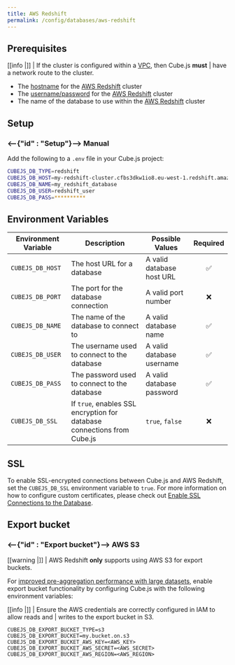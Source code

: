 ```yaml
---
title: AWS Redshift
permalink: /config/databases/aws-redshift
---
```


## Prerequisites

<!-- prettier-ignore-start -->
[[info |]]
| If the cluster is configured within a [VPC][aws-vpc], then Cube.js **must**
| have a network route to the cluster.
<!-- prettier-ignore-end -->

- The [hostname][aws-redshift-docs-connection-string] for the [AWS
  Redshift][aws-redshift] cluster
- The [username/password][aws-redshift-docs-users] for the [AWS
  Redshift][aws-redshift] cluster
- The name of the database to use within the [AWS Redshift][aws-redshift]
  cluster

## Setup

### <--{"id" : "Setup"}-->  Manual

Add the following to a `.env` file in your Cube.js project:

```bash
CUBEJS_DB_TYPE=redshift
CUBEJS_DB_HOST=my-redshift-cluster.cfbs3dkw1io8.eu-west-1.redshift.amazonaws.com
CUBEJS_DB_NAME=my_redshift_database
CUBEJS_DB_USER=redshift_user
CUBEJS_DB_PASS=**********
```

## Environment Variables

| Environment Variable | Description                                                             | Possible Values           | Required |
| -------------------- | ----------------------------------------------------------------------- | ------------------------- | :------: |
| `CUBEJS_DB_HOST`     | The host URL for a database                                             | A valid database host URL |    ✅    |
| `CUBEJS_DB_PORT`     | The port for the database connection                                    | A valid port number       |    ❌    |
| `CUBEJS_DB_NAME`     | The name of the database to connect to                                  | A valid database name     |    ✅    |
| `CUBEJS_DB_USER`     | The username used to connect to the database                            | A valid database username |    ✅    |
| `CUBEJS_DB_PASS`     | The password used to connect to the database                            | A valid database password |    ✅    |
| `CUBEJS_DB_SSL`      | If `true`, enables SSL encryption for database connections from Cube.js | `true`, `false`           |    ❌    |

## SSL

To enable SSL-encrypted connections between Cube.js and AWS Redshift, set the
`CUBEJS_DB_SSL` environment variable to `true`. For more information on how to
configure custom certificates, please check out [Enable SSL Connections to the
Database][ref-recipe-enable-ssl].

## Export bucket

### <--{"id" : "Export bucket"}-->  AWS S3

<!-- prettier-ignore-start -->
[[warning |]]
| AWS Redshift **only** supports using AWS S3 for export buckets.
<!-- prettier-ignore-end -->

For [improved pre-aggregation performance with large
datasets][ref-caching-large-preaggs], enable export bucket functionality by
configuring Cube.js with the following environment variables:

<!-- prettier-ignore-start -->
[[info |]]
| Ensure the AWS credentials are correctly configured in IAM to allow reads and
| writes to the export bucket in S3.
<!-- prettier-ignore-end -->

```dotenv
CUBEJS_DB_EXPORT_BUCKET_TYPE=s3
CUBEJS_DB_EXPORT_BUCKET=my.bucket.on.s3
CUBEJS_DB_EXPORT_BUCKET_AWS_KEY=<AWS_KEY>
CUBEJS_DB_EXPORT_BUCKET_AWS_SECRET=<AWS_SECRET>
CUBEJS_DB_EXPORT_BUCKET_AWS_REGION=<AWS_REGION>
```

[aws-redshift-docs-connection-string]:
  https://docs.aws.amazon.com/redshift/latest/mgmt/configuring-connections.html#connecting-drivers
[aws-redshift-docs-users]:
  https://docs.aws.amazon.com/redshift/latest/dg/r_Users.html
[aws-redshift]: https://aws.amazon.com/redshift/
[aws-vpc]: https://aws.amazon.com/vpc/
[ref-caching-large-preaggs]: /using-pre-aggregations#large-pre-aggregations
[ref-recipe-enable-ssl]: /recipes/enable-ssl-connections-to-database
